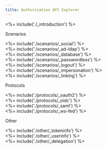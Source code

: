 ```yaml
---
title: Authorization API Explorer
---
```


<div class="api-section" data-section="none">
  <%= include('./_introduction') %>
</div>

<span data-section-label="scenarios">Scenarios</span>

<div class="api-section" data-section="scenarios">
  <%= include('./scenarios/_social') %>
</div>
<div class="api-section" data-section="scenarios">
  <%= include('./scenarios/_ad-ldap') %>
</div>
<div class="api-section" data-section="scenarios">
  <%= include('./scenarios/_database') %>
</div>
<div class="api-section" data-section="scenarios">
  <%= include('./scenarios/_passwordless') %>
</div>
<div class="api-section" data-section="scenarios">
  <%= include('./scenarios/_logout') %>
</div>
<div class="api-section" data-section="scenarios">
  <%= include('./scenarios/_impersonation') %>
</div>
<div class="api-section" data-section="scenarios">
  <%= include('./scenarios/_linking') %>
</div>

<span data-section-label="protocols">Protocols</span>

<div class="api-section" data-section="protocols">
  <%= include('./protocols/_oauth2') %>
</div>

<div class="api-section" data-section="protocols">
  <%= include('./protocols/_oidc') %>
</div>

<div class="api-section" data-section="protocols">
  <%= include('./protocols/_saml') %>
</div>
<div class="api-section" data-section="protocols">
  <%= include('./protocols/_ws-fed') %>
</div>

<span data-section-label="other">Other</div>

<div class="api-section" data-section="other">
  <%= include('./other/_tokeninfo') %>
</div>

<div class="api-section" data-section="other">
  <%= include('./other/_userinfo') %>
</div>

<div class="api-section" data-section="other">
  <%= include('./other/_delegation') %>
</div>
